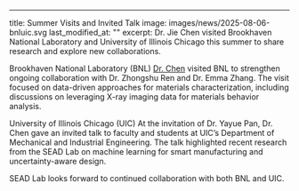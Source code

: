 ---
title: Summer Visits and Invited Talk
image: images/news/2025-08-06-bnluic.svg
last_modified_at: ""
excerpt: Dr. Jie Chen visited Brookhaven National Laboratory and University of Illinois Chicago this summer to share research and explore new collaborations.

Brookhaven National Laboratory (BNL)
[Dr. Chen](/members/jie-chen.html) visited BNL to strengthen ongoing collaboration with Dr. Zhongshu Ren and Dr. Emma Zhang. The visit focused on data-driven approaches for materials characterization, including discussions on leveraging X-ray imaging data for materials behavior analysis.

University of Illinois Chicago (UIC)
At the invitation of Dr. Yayue Pan, Dr. Chen gave an invited talk to faculty and students at UIC’s Department of Mechanical and Industrial Engineering. The talk highlighted recent research from the SEAD Lab on machine learning for smart manufacturing and uncertainty-aware design.

SEAD Lab looks forward to continued collaboration with both BNL and UIC.


